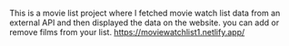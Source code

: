 This is a movie list project where I fetched movie watch list data from an external API and then displayed the data on the website. you can add or remove films from your list.                                  https://moviewatchlist1.netlify.app/     
 
